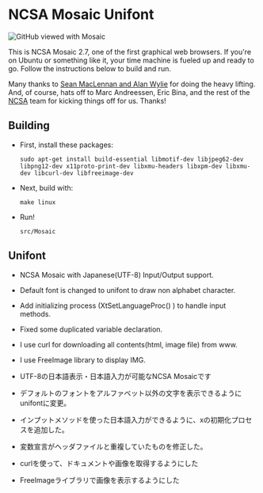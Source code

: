 NCSA Mosaic Unifont
===========

![GitHub viewed with Mosaic](http://github.com/downloads/alandipert/ncsa-mosaic/github.png "GitHub with Mosaic")

This is NCSA Mosaic 2.7, one of the first graphical web browsers.
If you're on Ubuntu or something like it, your time machine is fueled
up and ready to go.  Follow the instructions below to build and run.

Many thanks to [Sean MacLennan and Alan Wylie](https://web.archive.org/web/20120915154245/seanm.ca/mosaic/) for doing the heavy lifting.  And, of course, hats off to Marc Andreessen, Eric Bina, and the rest of the [NCSA](http://www.ncsa.illinois.edu/) team for kicking things off for us.  Thanks!

Building
--------

* First, install these packages:

      sudo apt-get install build-essential libmotif-dev libjpeg62-dev libpng12-dev x11proto-print-dev libxmu-headers libxpm-dev libxmu-dev libcurl-dev libfreeimage-dev

* Next, build with:

      make linux

* Run!

      src/Mosaic
 
Unifont
---------
* NCSA Mosaic with Japanese(UTF-8) Input/Output support.
* Default font is changed to unifont to draw non alphabet character.
* Add initializing process (XtSetLanguageProc() ) to handle input methods.
* Fixed some duplicated variable declaration.
* I use curl for downloading all contents(html, image file) from www.
* I use FreeImage library to display IMG.

* UTF-8の日本語表示・日本語入力が可能なNCSA Mosaicです
* デフォルトのフォントをアルファベット以外の文字を表示できるようにunifontに変更。
* インプットメソッドを使った日本語入力ができるように、xの初期化プロセスを追加した。
* 変数宣言がヘッダファイルと重複していたものを修正した。
* curlを使って、ドキュメントや画像を取得するようにした
* FreeImageライブラリで画像を表示するようにした
